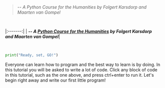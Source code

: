 >
>_-- A Python Course for the Humanities by Folgert Karsdorp and Maarten van Gompel_
>

<BR>

|:-------:|
| <span style="font-size: 100%"><b>_-- A [Python Course for the Humanities](https://www.karsdorp.io/python-course/) by Folgert Karsdorp and Maarten van Gompel_</b></span>|

<BR>



```python
print("Ready, set, GO!")
```

Everyone can learn how to program and the best way to learn is by doing. In this tutorial you will be asked to write a lot of code. Click any block of code in this tutorial, such as the one above, and press ctrl+enter to run it. Let's begin right away and write our first little program!


